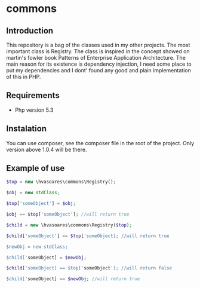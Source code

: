 commons
=======

Introduction
-------

This repository is a bag of the classes used in my other projects. The most important class is Registry. 
The class is inspired in the concept showed on martin's fowler book Patterns of Enterprise Application Architecture. 
The main reason for its existence is dependency injection, I need some place to put my dependencies and I dont' found
any good and plain implementation of this in PHP.

Requirements
-------

* Php version 5.3

Instalation
-------

You can use composer, see the composer file in the root of the project. Only version above 1.0.4 will be there.

Example of use
-------

```php
$top = new \hvasoares\commons\Registry();

$obj = new stdClass;

$top['someObject'] = $obj;

$obj == $top['someObject']; //will return true

$child = new \hvasoares\commons\Registry($top);

$child['someObject'] == $top['someObject]; //will return true

$newObj = new stdClass;

$child['someObject] = $newObj;

$child['someObject] == $top['someObject']; //will return false

$child['someObject] == $newObj; //will return true
```


